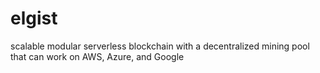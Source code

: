 # elgist
scalable modular serverless blockchain with a decentralized mining pool that can work on AWS, Azure, and Google
